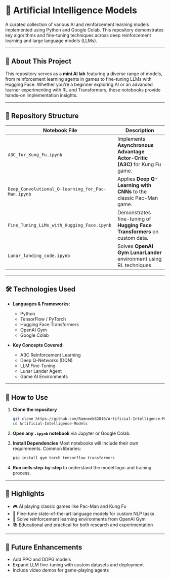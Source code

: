 # 🤖 Artificial Intelligence Models

A curated collection of various AI and reinforcement learning models implemented using Python and Google Colab. This repository demonstrates key algorithms and fine-tuning techniques across deep reinforcement learning and large language models (LLMs).

---

## 🧠 About This Project

This repository serves as a **mini AI lab** featuring a diverse range of models, from reinforcement learning agents in games to fine-tuning LLMs with Hugging Face. Whether you're a beginner exploring AI or an advanced learner experimenting with RL and Transformers, these notebooks provide hands-on implementation insights.
  
---
 
## 📁 Repository Structure 

| Notebook File                               | Description                                                                 |
|---------------------------------------------|-----------------------------------------------------------------------------|
| `A3C_for_Kung_Fu.ipynb`                     | Implements **Asynchronous Advantage Actor-Critic (A3C)** for Kung Fu game. |
| `Deep_Convolutional_Q-learning_for_Pac-Man.ipynb` | Applies **Deep Q-Learning with CNNs** to the classic Pac-Man game.    |
| `Fine_Tuning_LLMs_with_Hugging_Face.ipynb`  | Demonstrates fine-tuning of **Hugging Face Transformers** on custom data.  |
| `Lunar_landing_code.ipynb`                  | Solves **OpenAI Gym LunarLander** environment using RL techniques.         |

---

## 🛠️ Technologies Used

- **Languages & Frameworks:**  
  - Python  
  - TensorFlow / PyTorch  
  - Hugging Face Transformers  
  - OpenAI Gym  
  - Google Colab

- **Key Concepts Covered:**  
  - A3C Reinforcement Learning  
  - Deep Q-Networks (DQN)  
  - LLM Fine-Tuning  
  - Lunar Lander Agent  
  - Game AI Environments

---

## 🚀 How to Use

1. **Clone the repository**
   ```bash
   git clone https://github.com/Ramneek82810/Artificial-Intelligence-Models.git
   cd Artificial-Intelligence-Models
   ```

2. **Open any `.ipynb` notebook** via Jupyter or Google Colab.

3. **Install Dependencies**
   Most notebooks will include their own requirements. Common libraries:
   ```bash
   pip install gym torch tensorflow transformers
   ```

4. **Run cells step-by-step** to understand the model logic and training process.

---

## 🌟 Highlights

- 🎮 AI playing classic games like Pac-Man and Kung Fu
- 🧠 Fine-tune state-of-the-art language models for custom NLP tasks
- 🚀 Solve reinforcement learning environments from OpenAI Gym
- 📚 Educational and practical for both research and experimentation

---

## 📌 Future Enhancements

- Add PPO and DDPG models
- Expand LLM fine-tuning with custom datasets and deployment
- Include video demos for game-playing agents
